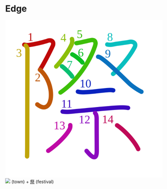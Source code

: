 # Edge
![際](../kanji-colorize/969b.svg)
![](http://www.kanjidamage.com/assets/radsmall/town-5b6cedad9082f836d90ce4150a4c12639ea53c5e5b033e84df6ee78a96d1dddb.jpg) (town) + [祭](祭.md) (festival)